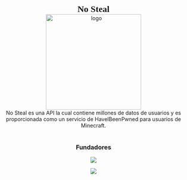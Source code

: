 <div align="center">

<span style="font-family:Montserrat;font-size: 24px"><b>No Steal</b></span>
<br>
<img width="256px" height="256px" src="https://nosteal.lol/assets/img/logo.png" alt="logo">
<br>
No Steal es una API la cual contiene millones de datos de usuarios y es
proporcionada como un servicio de HaveIBeenPwned para usuarios de Minecraft.
<br><br>

### Fundadores
<p align = "center"><img src = "https://github-widgetbox.vercel.app/api/profile?username=hardcorefactions&data=followers,repositories,stars,commits"></p>
<p align = "center"><img src = "https://github-widgetbox.vercel.app/api/profile?username=eugeniodevv&data=followers,repositories,stars,commits"></p>
